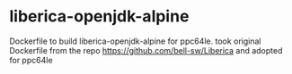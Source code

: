 # liberica-openjdk-alpine
Dockerfile to build liberica-openjdk-alpine for ppc64le.
took original Dockerfile from the repo 
https://github.com/bell-sw/Liberica
and adopted for ppc64le
